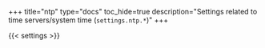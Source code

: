 +++
title="ntp"
type="docs"
toc_hide=true
description="Settings related to time servers/system time (`settings.ntp.*`)"
+++

{{< settings >}}
